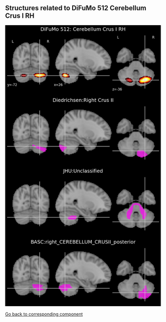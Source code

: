 


## Structures related to DiFuMo 512 Cerebellum Crus I RH

![491](491.jpg "Structures related to DiFuMo 512 Cerebellum Crus I RH")

[Go back to corresponding component](https://parietal-inria.github.io/DiFuMo/512/html/491.html)